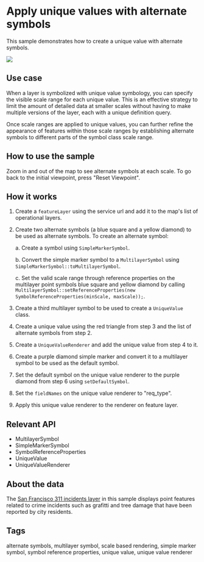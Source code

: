 # Apply unique values with alternate symbols

This sample demonstrates how to create a unique value with alternate symbols.

![](screenshot.png)

## Use case

When a layer is symbolized with unique value symbology, you can specify the visible scale range for each unique value. This is an effective strategy to limit the amount of detailed data at smaller scales without having to make multiple versions of the layer, each with a unique definition query.

Once scale ranges are applied to unique values, you can further refine the appearance of features within those scale ranges by establishing alternate symbols to different parts of the symbol class scale range.

## How to use the sample

Zoom in and out of the map to see alternate symbols at each scale. To go back to the initial viewpoint, press "Reset Viewpoint".

## How it works

1. Create a `featureLayer` using the service url and add it to the map's list of operational layers.
2. Create two alternate symbols (a blue square and a yellow diamond) to be used as alternate symbols. To create an alternate symbol:

    a. Create a symbol using `SimpleMarkerSymbol`.
    
    b. Convert the simple marker symbol to a `MultilayerSymbol` using `SimpleMarkerSymbol::toMultilayerSymbol`.
    
    c. Set the valid scale range through reference properties on the multilayer point symbols blue square and yellow diamond by calling `MultilayerSymbol::setReferenceProperties(new SymbolReferenceProperties(minScale, maxScale));`.
    
3. Create a third multilayer symbol to be used to create a `UniqueValue` class.
4. Create a unique value using the red triangle from step 3 and the list of alternate symbols from step 2.
5. Create a `UniqueValueRenderer` and add the unique value from step 4 to it.
6. Create a purple diamond simple marker and convert it to a multilayer symbol to be used as the default symbol.
7. Set the default symbol on the unique value renderer to the purple diamond from step 6 using `setDefaultSymbol`.
8. Set the `fieldNames` on the unique value renderer to "req_type".
9. Apply this unique value renderer to the renderer on feature layer.

## Relevant API

* MultilayerSymbol
* SimpleMarkerSymbol
* SymbolReferenceProperties
* UniqueValue
* UniqueValueRenderer

## About the data

The [San Francisco 311 incidents layer](https://services2.arcgis.com/ZQgQTuoyBrtmoGdP/arcgis/rest/services/SF_311_Incidents/FeatureServer/0) in this sample displays point features related to crime incidents such as grafitti and tree damage that have been reported by city residents.

## Tags

alternate symbols, multilayer symbol, scale based rendering, simple marker symbol, symbol reference properties, unique value, unique value renderer

